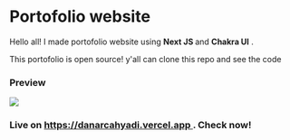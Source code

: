 <h1>Portofolio website</h1>
<p>Hello all! I made portofolio website using <strong> Next JS </strong> and <strong> Chakra UI</strong> .</p
                                                                      >
<p>This portofolio is open source! y'all can clone this repo and see the code</p>

<h3>Preview</h3>
<img src="https://www.imgbly.com/ib/3kecW5cjQ5.png"> </img>
<h3>Live on <a href="https://danarcahyadi.vercel.app "> https://danarcahyadi.vercel.app </a>. Check now!</h3>

